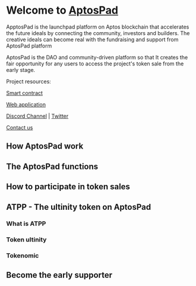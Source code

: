 # Welcome to [AptosPad](https://aptospad.app)
ApptosPad is the launchpad platform on Aptos blockchain that accelerates the future ideals by connecting the community, investors and builders. The creative ideals can become real with the fundraising and support from AptosPad platform

AptosPad is the DAO and community-driven platform so that It creates the fair opportunity for any users to access the project's token sale from the early stage.

Project resources:

[Smart contract](https://github/aptospad-app/smart-contracts)

[Web application](https://aptospad.app)

[Discord Channel](https://discord/) | [Twitter](https://twitter.com/)

[Contact us](mailto:contact@aptpospad.app)

## How AptosPad work

## The AptosPad functions

## How to participate in token sales

## ATPP - The ultinity token on AptosPad
### What is ATPP
### Token ultinity
### Tokenomic

## Become the early supporter



<!--

**Here are some ideas to get you started:**

🙋‍♀️ A short introduction - what is your organization all about?
🌈 Contribution guidelines - how can the community get involved?
👩‍💻 Useful resources - where can the community find your docs? Is there anything else the community should know?
🍿 Fun facts - what does your team eat for breakfast?
🧙 Remember, you can do mighty things with the power of [Markdown](https://docs.github.com/github/writing-on-github/getting-started-with-writing-and-formatting-on-github/basic-writing-and-formatting-syntax)
-->

